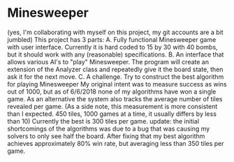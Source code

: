 # Minesweeper
(yes, I'm collaborating with myself on this project, my git accounts are a bit jumbled)
This project has 3 parts:
A. Fully functional Minesweeper game with user interface. Currently it is hard coded to 15 by 30 with 40 bombs, but it should work with any (reasonable) specifications.
B. An interface that allows various AI's to "play" Minesweeper. The program will create an extension of
	the Analyzer class and repeatedly give it the board state, then ask it for the next move.
C. A challenge. Try to construct the best algorithm for playing Minesweeper
   My original intent was to measure success as wins out of 1000, but as of 6/6/2018 none of my algorithms have won a single game.
   As an alternative the system also tracks the average number of tiles revealed per game.
   (As a side note, this measurement is more consistent than I expected. 450 tiles, 1000 games at a time, it usually differs by less than 10)
   Currently the best is 300 tiles per game.
   update: the initial shortcomings of the algorithms was due to a bug that was causing my solvers to only see half the board. After fixing that my best algorithm
   achieves approximately 80% win rate, but averaging less than 350 tiles per game.
